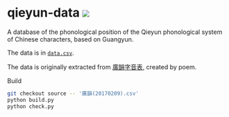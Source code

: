 # qieyun-data [![](https://github.com/nk2028/qieyun-data/workflows/Check/badge.svg)](https://github.com/nk2028/qieyun-data/actions?query=workflow%3ACheck)

A database of the phonological position of the Qieyun phonological system of Chinese characters, based on Guangyun.

The data is in [`data.csv`](https://github.com/nk2028/qieyun-data/blob/main/data.csv).

The data is originally extracted from [廣韻字音表](https://zhuanlan.zhihu.com/p/20430939), created by poem.

Build

```sh
git checkout source -- '廣韻(20170209).csv'
python build.py
python check.py
```
